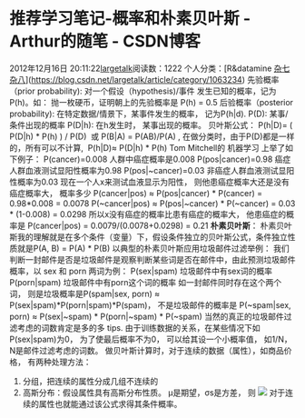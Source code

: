 # 推荐学习笔记-概率和朴素贝叶斯 - Arthur的随笔 - CSDN博客
2012年12月16日 20:11:22[largetalk](https://me.csdn.net/largetalk)阅读数：1222
个人分类：[R&datamine																[杂七杂八](https://blog.csdn.net/largetalk/article/category/823511)](https://blog.csdn.net/largetalk/article/category/1063234)
先验概率（prior probability): 对一个假设（hypothesis)/事件 发生已知的概率，记为P(h)。如： 抛一枚硬币，证明朝上的先验概率是 P(h) = 0.5
后验概率（posterior probability): 在特定数据/情景下，某事件发生的概率， 记为P(h|d).
P(D): 某事/条件出现的概率
P(D|h): 在h发生时， 某事出现的概率。
贝叶斯公式： P(h|D)= ( P(D|h) * P(h) ) / P(D)  或 P(B|A) = P(AB)/P(A) , 在做分类时，由于P(D)都是一样的，所有可以不计算,  P(h|D)≈ P(D|h) * P(h)
Tom Mitchell的 机器学习 上举了如下例子：
P(cancer)=0.008 人群中癌症概率是0.008
P(pos|cancer)=0.98 癌症人群血液测试显阳性概率为0.98
P(pos|~cancer)=0.03 非癌症人群血液测试显阳性概率为0.03
现在一个人x来测试血液显示为阳性， 则他患癌症概率大还是没有癌症概率大， 概率多少
P(cancer|pos) ≈ P(pos|cancer) * P(cancer) = 0.98*0.008 = 0.0078
P(~cancer|pos) ≈ P(pos|~cancer) * P(~cancer) = 0.03 * (1-0.008) = 0.0298
所以x没有癌症的概率比患有癌症的概率大， 他患癌症的概率是 P(cancer|pos) = 0.0079/(0.0078+0.0298) = 0.21
**朴素贝叶斯**：
朴素贝叶斯我的理解就是在多个条件（变量）下，假设条件独立的贝叶斯公式，条件独立性质就是P(A, B) = P(A) * P(B)
以典型的朴素贝叶斯应用垃圾邮件过滤举例：
我们判断一封邮件是否是垃圾邮件是观察判断某些词是否在邮件中，由此预测垃圾邮件概率，以 sex 和 porn 两词为例：
P(sex|spam) 垃圾邮件中有sex词的概率
P(porn|spam) 垃圾邮件中有porn这个词的概率
如一封邮件同时存在这个两个词，
则是垃圾概率是P(spam|sex, porn) ≈ P(sex|spam)*P(porn|spam)*P(spam)，
不是垃圾邮件的概率是 P(~spam|sex, porn) ≈ P(sex|~spam) * P(porn|~spam) * P(~spam)
当然的真正的垃圾邮件过滤考虑的词数肯定是多的多
tips. 由于训练数据的关系，在某些情况下如P(sex|spam)为0， 为了使最后概率不为0， 可以给其设一个小概率值， 如1/N， N是邮件过滤考虑的词数。
做贝叶斯计算时，对于连续的数据（属性），如商品价格， 有两种处理方法：
1. 分组，把连续的属性分成几组不连续的
2. 高斯分布：假设属性具有高斯分布性质。 μ是期望，σs是方差， 则
![](http://pic002.cnblogs.com/images/2012/345797/2012121620073967.png)
对于连续的属性也就能通过该公式求得其条件概率。
